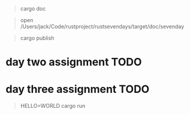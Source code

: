 > cargo doc

> open /Users/jack/Code/rustproject/rustsevendays/target/doc/sevenday

> cargo publish

# day two assignment TODO
# day three assignment TODO

> HELLO=WORLD cargo run